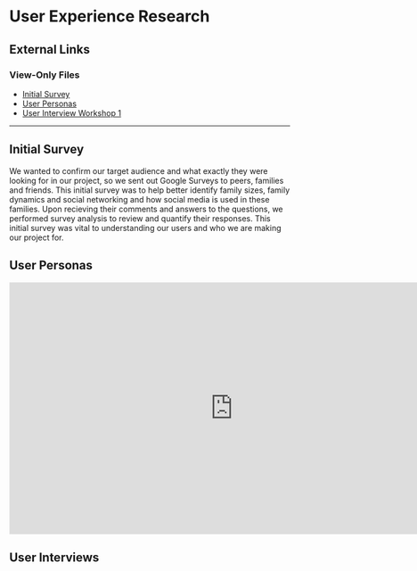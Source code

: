 # User Experience Research

## External Links

### View-Only Files

- [Initial Survey](https://docs.google.com/document/d/1FRnMkmJf4eU00AY5tFJ1J-UZ8iFfKFoPRqiLLTi652E/edit?usp=sharing)
- [User Personas](https://www.figma.com/file/H1x8uEzPZo9c4mPEOa1el5/User-Personas?node-id=0%3A1)
- [User Interview Workshop 1](https://docs.google.com/document/d/1JAGNNP0TkOsEL04IFcYfiFxyScqJXDhqe_eK1tQc-dk/edit?usp=sharing)

---

## Initial Survey

We wanted to confirm our target audience and what exactly they were looking for in our project, so we sent out Google Surveys to peers, families and friends.  This initial survey was to help better identify family sizes, family dynamics and social networking and how social media is used in these families.  Upon recieving their comments and answers to the questions, we performed survey analysis to review and quantify their responses.  This initial survey was vital to understanding our users and who we are making our project for.


## User Personas

<iframe style="border: 1px solid rgba(0, 0, 0, 0.1);" width="800" height="450" src="https://www.figma.com/embed?embed_host=share&url=https%3A%2F%2Fwww.figma.com%2Ffile%2FH1x8uEzPZo9c4mPEOa1el5%2FUser-Personas%3Fnode-id%3D0%253A1" allowfullscreen></iframe>

## User Interviews